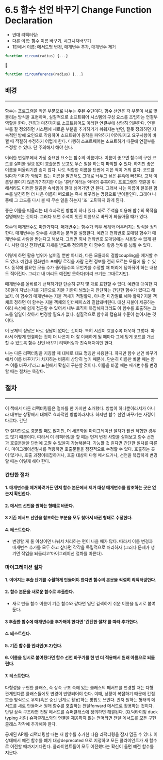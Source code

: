 # 6.5 함수 선언 바꾸기 Change Function Declaration

- 반대 리팩터링:
- 다른 이름: 함수 이름 바꾸기, 시그니처바꾸기
- 1판에서 이름: 메서드명 변경, 매개변수 추가, 매개변수 제거

```js
function circum(radius) {...}
```
🔻
```js
function circumference(radius) {...}
```

## 배경 <hr>

####
함수는 프로그램을 작은 부분으로 나누는 주된 수단이다. 함수 선언은 각 부분이 서로 맞물리는 방식을 표현하며, 실질적으로 소프트웨어 시스템의 구성 요소를 조립하는 연결부 역할을 한다. 건축과 마친가지로 소프트웨어도 이러한 연결부에 상당히 의존한다. 연결부를 잘 정의하면 시스템에 새로운 부분을 추가하기가 쉬워지는 반면, 잘못 정의하면 지속적인 방해 요인으로 작용하여 소프트웨어 동작을 파악하기 어려워지고 요구사항이 바뀔 때 적절히 수정하기 어렵게 한다. 다행히 소프트웨어는 소프트하기 때문에 연결부를 수정할 수 있다. 단 주의해서 해야 한다.

이러한 연결부에서 가장 중요한 요소는 함수의 이름이다. 이름이 좋으면 함수의 구현 코드를 살펴볼 필요 없이 호출문만 보고도 무슨 일을 하는지 파악할 수 있다. 하지만 좋은 이름을 떠올리기란 쉽지 않다. 나도 적합한 이름을 단번에 지은 적이 거의 없다. 코드를 읽다가 의미가 와닿지 않는 이름을 발견해도 그대로 놔두고 싶은 유혹에 빠진다. 고작 이름일 뿐이지 않은가? 하지만 이는 '혼란'이라는 악마의 유혹이다. 프로그램의 영혼을 위해서라도 이러한 달콤한 속삭임에 절대 넘어가면 안 된다. 그래서 나는 이름이 잘못된 함수를 발견하면 더 나은 이름이 떠오르는 즉시 바꾸라는 명령으로 받아들인다. 그래야 나중에 그 코드를 다시 볼 때 무슨 일을 하는지 '또' 고민하지 않게 된다.

좋은 이름을 떠올리는 데 효과적인 방법이 하나 있다. 바로 주석을 이용해 함수의 목적을 설명해보는 것이다. 그러다 보면 주석이 멋진 이름으로 바뀌어 되돌아올 때가 있다.

함수의 매개변수도 마찬가지다. 매개변수는 함수가 외부 세계와 어우러지는 방식을 정의한다. 매개변수는 함수를 사용하는 문맥을 설정한다. 예컨대 전화번호 포매팅 함수가 매개변수로 사람을 받는다고 해보자. 그러면 회사 전화번호 포매팅에는 사용할 수 없게 된다. 사람 대신 전화번호 자체를 받도록 정의하면 이 함수의 활용 범위를 넓힐 수 있다.

이렇게 하면 활용 범위가 넓어질 뿐만 아니라, 다른 모듈과의 결합coupling을 제거할 수도 있다. 예컨대 전화번호 포매팅 로직을 사람 관련 정보를 전혀 모르는 모듈에 둘 수 있다. 동작에 필요한 모듈 수가 줄어들수록 무언가를 수정할 때 머리에 담아둬야 하는 내용도 적어진다. 그리고 내 머리도 예전만 못하다(머리 크기는 그대로지만).

매개변수를 올바르게 선택하기란 단순히 규칙 몇 개로 표현할 수 없다. 예컨대 대여한 지 30일이 지났는지를 기준으로 지불 기한이 넘었는지 판단하는 간단한 함수가 있다고 해보자. 이 함수의 매개변수는 지불 객체가 적절할까, 아니면 마감일로 해야 할까? 지불 객체로 정하면 이 함수는 지불 객체의 인터페이스와 결합돼버린다. 대신 지불이 제공하는 여러 속성에 쉽게 접근할 수 있어서 내부 로직이 복잡해지더라도 이 함수를 호출하는 코드를 일일이 찾아서 변경할 필요가 없다. 실질적으로 함수의 캡슐화 수준이 높아지는 것이다.

이 문제의 정답은 바로 정답이 없다는 것이다. 특히 시간이 흐를수록 더욱더 그렇다. 따라서 어떻게 연결하는 것이 더 나은지 더 잘 이해하게 될 때마다 그에 맞게 코드를 개선할 수 있도록 함수 선언 바꾸기 리팩터링과 친숙해져야만 한다.

나는 다른 리팩터링을 지칭할 때 대체로 대표 명칭만 사용한다. 하지만 함수 선언 바꾸기에서 이름 바꾸기'가 차지하는 비중이 상당히 높기 때문에, 단순히 이름만 바꿀 때는 함수 이름 바꾸기'라고 표현해서 확실히 구분할 것이다. 이름을 바꿀 때는 매개변수를 변경할 때는 절차는 똑같다.
## 절차 <hr>

이 책에서 다른 리팩터링들은 절차를 한 가지만 소개했다. 방법이 하나뿐이라서가 아니라 대부분 상황에서 대체로 효과적인 방법이라서다. 하지만 함수 선언 바꾸기는 사정이 다르다. 간단

한 절차만으로 충분할 때도 많지만, 더 세분화된 마이그레이션 절차가 훨씬 적합한 경우도 많기 때문이다. 따라서 이 리팩터링을 할 때는 먼저 변경 사항을 살펴보고 함수 선언과 호출문들을 단번에 고칠 수 있을지 가늠해본다. 가능할 것 같다면 간단한 절차를 따른다. 마이그레이션절차를 적용하면 호출문들을 점진적으로 수정할 수 있다. 호출하는 곳이 많거나, 호출 과정이복잡하거나, 호출 대상이 다형 메서드거나, 선언을 복잡하게 변경할 때는 이렇게 해야 한다.
### 간단한 절차

#### 1. 매개변수를 제거하려거든 먼저 함수 본문에서 제거 대상 매개변수를 참조하는 곳은 없는지 확인한다.
#### 2. 메서드 선언을 원하는 형태로 바꾼다.
#### 3 기존 메서드 선언을 참조하는 부분을 모두 찾아서 바뀐 형태로 수정한다.
#### 4. 테스트한다.
- 변경할 게 둘 이상이면 나눠서 처리하는 편이 나을 때가 많다. 따라서 이름 변경과 매개변수 추가를 모두 하고 싶다면 각각을 독립적으로 처리하자 (그러다 문제가 생기면 작업을 되돌리고'마이그레이션 절차를 따른다).

### 마이그레이션 절차

#### 1. 이어지는 추출 단계를 수월하게 만들어야 한다면 함수의 본문을 적절히 리팩터링한다.
#### 2. 함수 본문을 새로운 함수로 추출한다.
- 새로 만들 함수 이름이 기존 함수와 같다면 일단 검색하기 쉬운 이름을 임시로 붙여둔다.
#### 3 추출한 함수에 매개변수를 추가해야 한다면 '간단한 절차'를 따라 추가한다.
#### 4. 테스트한다.
#### 5. 기존 함수를 인라인(6.2)한다.
#### 6. 이름을 임시로 붙여뒀다면 함수 선언 바꾸기를 한 번 더 적용해서 원래 이름으로 되돌린다.
#### 7. 테스트한다.

다형성을 구현한 클래스, 즉 상속 구조 속에 있는 클래스의 메서드를 변경할 때는 다형 관계인다른 클래스들에도 변경이 반영되어야 한다. 이때, 상황이 복잡하기 때문에 간접 호출 방식으로 우회(혹은 중간 단계로 활용)하는 방법도 쓰인다. 먼저 원하는 형태의 메서드를 새로 만들어서 원래 함수를 호출하는 전달forward 메서드로 활용하는 것이다. 단일 상속 구조라면 전달 메서드를 슈퍼클래스에 정의하면 해결된다. (Q.덕타이핑 duck typing 처럼) 슈퍼클래스와의 연결을 제공하지 않는 언어라면 전달 메서드를 모든 구현 클래스 각각에 추가해야 한다.

공개된 API를 리팩터링할 때는 새 함수를 추가한 다음 리팩터링을 잠시 멈출 수 있다. 이 상태에서 예전 함수를 폐기 대상deprecated 으로 지정하고 모든 클라이언트가 새 함수로 이전할 때까지기다린다. 클라이언트들이 모두 이전했다는 확신이 들면 예전 함수를 지운다.


